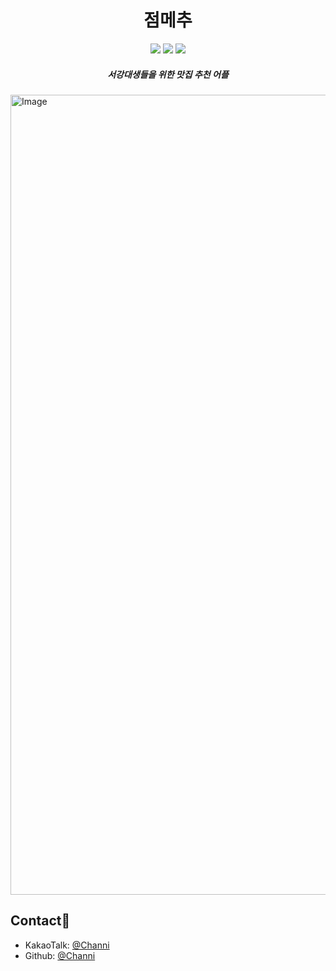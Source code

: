 <h1 align="center">점메추</h1>
<div align="center">
  <img src="https://img.shields.io/badge/python-%233776AB.svg?&style=for-the-badge&logo=python&logoColor=white" />
  <img src="https://img.shields.io/badge/django-%23092E20.svg?&style=for-the-badge&logo=django&logoColor=white" />
  <img src="https://img.shields.io/badge/mysql-%234479A1.svg?&style=for-the-badge&logo=mysql&logoColor=white" />
</div>
<h5 align="center">서강대생들을 위한 맛집 추천 어플</h5>
<img align="center" width="720" height="1280" alt="Image" src="https://github.com/user-attachments/assets/a9c9a3e6-ae99-421b-adbf-57dd480218f4" />



## Contact👤

* KakaoTalk: [@Channi](https://open.kakao.com/o/sm90sjOh)
* Github: [@Channi](https://github.com/channi3714)

